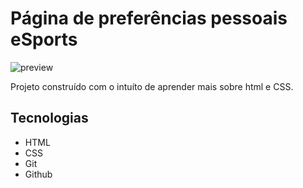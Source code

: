 # Página de preferências pessoais eSports

![preview](./.github.preview.png)

Projeto construído com o intuíto de aprender mais sobre html e CSS.

## Tecnologias

 - HTML
 - CSS
 - Git
 - Github